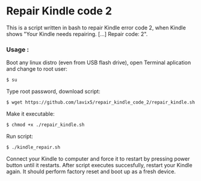 # Repair Kindle code 2 

This is a script written in bash to repair Kindle error code 2, when Kindle shows "Your Kindle needs repairing. [...] Repair code: 2".  

### Usage :

Boot any linux distro (even from USB flash drive), open Terminal aplication and change to root user: 
```sh
$ su
```
Type root password, download script:

```sh
$ wget https://github.com/lavix5/repair_kindle_code_2/repair_kindle.sh 
```
Make it executable:
```sh
$ chmod +x ./repair_kindle.sh
```
Run script:
```sh
$ ./kindle_repair.sh 
```
Connect your Kindle to computer and force it to restart by pressing power button until it restarts. After script executes succesfully, restart your Kindle again. It should perform factory reset and boot up as a fresh device.
